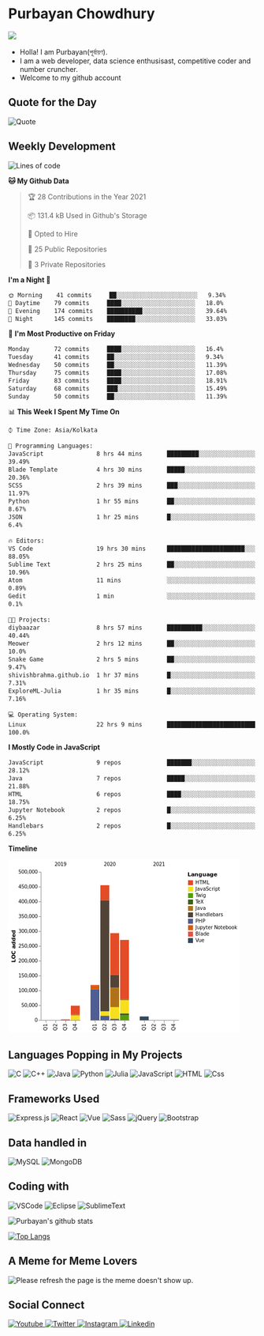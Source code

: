# Purbayan Chowdhury
![](https://komarev.com/ghpvc?username=shivishbrahma&style=for-the-badge&color=green)

- Holla! I am Purbayan(পূর্বায়ণ).
- I am a web developer, data science enthusisast, competitive coder and number cruncher.
- Welcome to my github account

## Quote for the Day
![Quote](https://github-readme-quotes.herokuapp.com/quote?theme=dracula)

## Weekly Development
<!--START_SECTION:waka-->
![Lines of code](https://img.shields.io/badge/From%20Hello%20World%20I%27ve%20Written-1.2%20million%20lines%20of%20code-blue)

**🐱 My Github Data** 

> 🏆 28 Contributions in the Year 2021
 > 
> 📦 131.4 kB Used in Github's Storage 
 > 
> 💼 Opted to Hire
 > 
> 📜 25 Public Repositories 
 > 
> 🔑 3 Private Repositories  
 > 
**I'm a Night 🦉** 

```text
🌞 Morning    41 commits     ██░░░░░░░░░░░░░░░░░░░░░░░   9.34% 
🌆 Daytime    79 commits     ████░░░░░░░░░░░░░░░░░░░░░   18.0% 
🌃 Evening    174 commits    ██████████░░░░░░░░░░░░░░░   39.64% 
🌙 Night      145 commits    ████████░░░░░░░░░░░░░░░░░   33.03%

```
📅 **I'm Most Productive on Friday** 

```text
Monday       72 commits     ████░░░░░░░░░░░░░░░░░░░░░   16.4% 
Tuesday      41 commits     ██░░░░░░░░░░░░░░░░░░░░░░░   9.34% 
Wednesday    50 commits     ██░░░░░░░░░░░░░░░░░░░░░░░   11.39% 
Thursday     75 commits     ████░░░░░░░░░░░░░░░░░░░░░   17.08% 
Friday       83 commits     ████░░░░░░░░░░░░░░░░░░░░░   18.91% 
Saturday     68 commits     ███░░░░░░░░░░░░░░░░░░░░░░   15.49% 
Sunday       50 commits     ██░░░░░░░░░░░░░░░░░░░░░░░   11.39%

```


📊 **This Week I Spent My Time On** 

```text
⌚︎ Time Zone: Asia/Kolkata

💬 Programming Languages: 
JavaScript               8 hrs 44 mins       █████████░░░░░░░░░░░░░░░░   39.49% 
Blade Template           4 hrs 30 mins       █████░░░░░░░░░░░░░░░░░░░░   20.36% 
SCSS                     2 hrs 39 mins       ███░░░░░░░░░░░░░░░░░░░░░░   11.97% 
Python                   1 hr 55 mins        ██░░░░░░░░░░░░░░░░░░░░░░░   8.67% 
JSON                     1 hr 25 mins        █░░░░░░░░░░░░░░░░░░░░░░░░   6.4%

🔥 Editors: 
VS Code                  19 hrs 30 mins      ██████████████████████░░░   88.05% 
Sublime Text             2 hrs 25 mins       ██░░░░░░░░░░░░░░░░░░░░░░░   10.96% 
Atom                     11 mins             ░░░░░░░░░░░░░░░░░░░░░░░░░   0.89% 
Gedit                    1 min               ░░░░░░░░░░░░░░░░░░░░░░░░░   0.1%

🐱‍💻 Projects: 
diybaazar                8 hrs 57 mins       ██████████░░░░░░░░░░░░░░░   40.44% 
Meower                   2 hrs 12 mins       ██░░░░░░░░░░░░░░░░░░░░░░░   10.0% 
Snake Game               2 hrs 5 mins        ██░░░░░░░░░░░░░░░░░░░░░░░   9.47% 
shivishbrahma.github.io  1 hr 37 mins        █░░░░░░░░░░░░░░░░░░░░░░░░   7.31% 
ExploreML-Julia          1 hr 35 mins        █░░░░░░░░░░░░░░░░░░░░░░░░   7.16%

💻 Operating System: 
Linux                    22 hrs 9 mins       █████████████████████████   100.0%

```

**I Mostly Code in JavaScript** 

```text
JavaScript               9 repos             ███████░░░░░░░░░░░░░░░░░░   28.12% 
Java                     7 repos             █████░░░░░░░░░░░░░░░░░░░░   21.88% 
HTML                     6 repos             ████░░░░░░░░░░░░░░░░░░░░░   18.75% 
Jupyter Notebook         2 repos             █░░░░░░░░░░░░░░░░░░░░░░░░   6.25% 
Handlebars               2 repos             █░░░░░░░░░░░░░░░░░░░░░░░░   6.25%

```


**Timeline**

![Chart not found](https://raw.githubusercontent.com/shivishbrahma/shivishbrahma/master/charts/bar_graph.png) 


<!--END_SECTION:waka-->

## Languages Popping in My Projects
<p>
  <img alt="C" src="https://img.shields.io/badge/C-A8B9CC?logo=c&logoColor=white&style=for-the-badge" />
  <img alt="C++" src="https://img.shields.io/badge/C++-00599C?logo=c%2B%2B&logoColor=white&style=for-the-badge" />
  <img alt="Java" src="https://img.shields.io/badge/Java-007396?logo=java&logoColor=white&style=for-the-badge" />
  <img alt="Python" src="https://img.shields.io/badge/Python-3776AB?logo=python&logoColor=white&style=for-the-badge" />
  <img alt="Julia" src="https://img.shields.io/badge/Julia-9558B2?logo=julia&logoColor=white&style=for-the-badge" />
  <img alt="JavaScript" src="https://img.shields.io/badge/JavaScript-F7DF1E?logo=javascript&logoColor=white&style=for-the-badge" />
  <img alt="HTML" src="https://img.shields.io/badge/HTML-E34F26?logo=html5&logoColor=white&style=for-the-badge" />
  <img alt="Css" src="https://img.shields.io/badge/CSS-1572B6?logo=css3&logoColor=white&style=for-the-badge" />
</p>

## Frameworks Used
<p>
  <img alt="Express.js" src="https://img.shields.io/badge/express.js%20-%23404d59.svg?&style=for-the-badge"/>
  <img alt="React" src="https://img.shields.io/badge/react%20-%2320232a.svg?&style=for-the-badge&logo=react&logoColor=%2361DAFB"/>
  <img alt="Vue" src="https://img.shields.io/badge/vuejs%20-%2335495e.svg?&style=for-the-badge&logo=vue.js&logoColor=%234FC08D"/> 
  <img alt="Sass" src="https://img.shields.io/badge/Sass-CC6699?logo=sass&logoColor=white&style=for-the-badge" />
  <img alt="jQuery" src="https://img.shields.io/badge/jquery%20-%230769AD.svg?&style=for-the-badge&logo=jquery&logoColor=white"/>
  <img alt="Bootstrap" src="https://img.shields.io/badge/bootstrap%20-%23563D7C.svg?&style=for-the-badge&logo=bootstrap&logoColor=white"/>
</p>

## Data handled in
<p>
  <img alt="MySQL" src="https://img.shields.io/badge/mysql-%2300f.svg?&style=for-the-badge&logo=mysql&logoColor=white"/>
  <img alt="MongoDB" src ="https://img.shields.io/badge/MongoDB-%234ea94b.svg?&style=for-the-badge&logo=mongodb&logoColor=white"/>
</p>

## Coding with
<p>
  <img alt="VSCode" src="https://img.shields.io/badge/VSCode-007ACC?logo=visual-studio-code&logoColor=white&style=for-the-badge" />
  <img alt="Eclipse" src="https://img.shields.io/badge/Eclipse-2C2255?logo=eclipse-ide&logoColor=white&style=for-the-badge" />
  <img alt="SublimeText" src="https://img.shields.io/badge/SublimeText-FF9800?logo=sublime-text&logoColor=white&style=for-the-badge" />
</p>


![Purbayan's github stats](https://github-readme-stats.vercel.app/api?username=shivishbrahma&theme=dracula&count_private=true)

[![Top Langs](https://github-readme-stats.vercel.app/api/top-langs/?username=shivishbrahma&theme=dracula&layout=compact)](https://github.com/shivishbrahma/github-readme-stats)

## A Meme for Meme Lovers
<img src='https://random-memer.herokuapp.com/' title="Meme" alt="Please refresh the page is the meme doesn't show up.">

## Social Connect
<a href="https://www.youtube.com/channel/UCUWzbLmu0rtklGv6rqWeb3Q">
  <img
    alt="Youtube"
    src="https://img.shields.io/badge/youtube-FF0000?logo=youtube&logoColor=white&style=for-the-badge"
  />
</a>
<a href="https://twitter.com/shivishbrahma">
  <img
    alt="Twitter"
    src="https://img.shields.io/badge/Twitter-1DA1F2?logo=twitter&logoColor=white&style=for-the-badge"
  />
</a>
<a href="https://www.instagram.com/shivishbrahma/">
  <img
    alt="Instagram"
    src="https://img.shields.io/badge/Instagram-E4405F?logo=instagram&logoColor=white&style=for-the-badge"
  />
</a>
<a href="https://www.linkedin.com/in/purbayan-chowdhury/">
  <img
    alt="Linkedin"
    src="https://img.shields.io/badge/linkedin-0077B5?logo=linkedin&logoColor=white&style=for-the-badge"
  />
</a>

